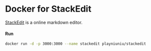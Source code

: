 # Docker for StackEdit

[StackEdit](https://github.com/benweet/stackedit) is a online markdown editor.

#### Run

```bash
docker run -d -p 3000:3000 --name stackedit playniuniu/stackedit
```


